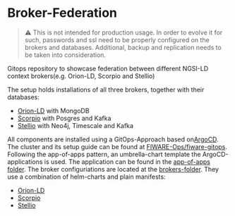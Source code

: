 # Broker-Federation

> :warning: This is not intended for production usage. In order to evolve it for such, passwords and ssl need to be properly configured on the
> brokers and databases. Additional, backup and replication needs to be taken into consideration.

Gitops repository to showcase federation between different NGSI-LD context brokers(e.g. Orion-LD, Scorpio and Stellio)

The setup holds installations of all three brokers, together with their databases:

* [Orion-LD](https://github.com/FIWARE/context.Orion-LD) with MongoDB
* [Scorpio](https://github.com/ScorpioBroker/ScorpioBroker) with Posgres and Kafka
* [Stellio](https://github.com/stellio-hub/stellio-context-broker) with Neo4j, Timescale and Kafka

All components are installed using a GitOps-Approach based on[ArgoCD](https://argo-cd.readthedocs.io/en/stable/). The cluster and its setup guide can be found at [FIWARE-Ops/fiware-gitops](https://github.com/FIWARE-Ops/fiware-gitops).
Following the app-of-apps pattern, an umbrella-chart template the ArgoCD-applications is used. The application can be found in the [app-of-apps folder](app-of-apps/). The broker configuriations are located at the [brokers-folder](brokers/). They use a combination of helm-charts and plain manifests:
* [Orion-LD](brokers/orion-ld/) 
* [Scorpio](brokers/scorpio/)
* [Stellio](brokers/stellio/)

